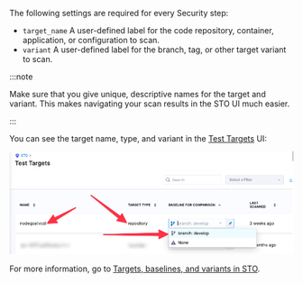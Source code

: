 The following settings are required for every Security step:

* `target_name` A user-defined label for the code repository, container, application, or configuration to scan. 
* `variant` A user-defined label for the branch, tag, or other target variant to scan.

:::note

Make sure that you give unique, descriptive names for the target and variant. This makes navigating your scan results in the STO UI much easier. 

:::

You can see the target name, type, and variant in the [Test Targets](/docs/security-testing-orchestration/onboard-sto/key-concepts/targets-and-baselines.md) UI:

![Target name, type, and branch](../../static/repo-settings.png)

For more information, go to [Targets, baselines, and variants in STO](/docs/security-testing-orchestration/onboard-sto/key-concepts/targets-and-baselines).
